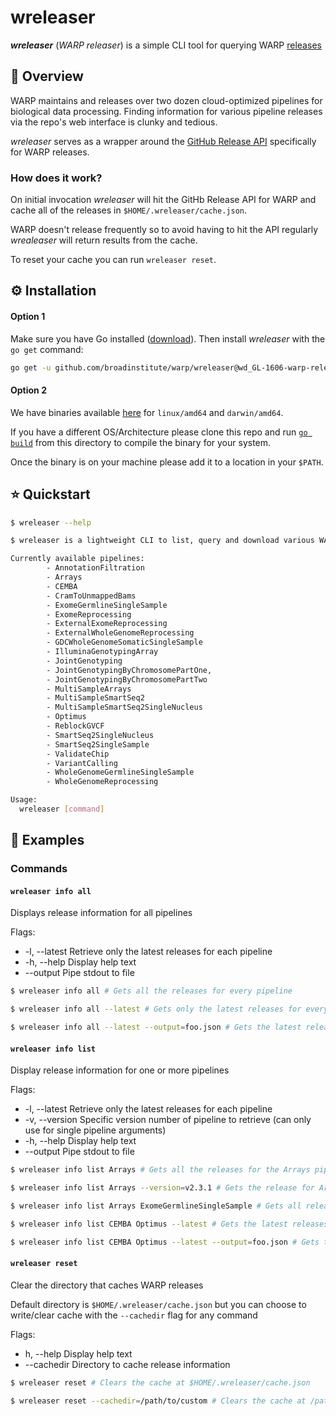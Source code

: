 # wreleaser

**_wreleaser_** (_WARP releaser_) is a simple CLI tool for querying WARP [releases](https://github.com/broadinstitute/warp/releases)

## :dna: Overview

WARP maintains and releases over two dozen cloud-optimized pipelines for biological data processing. Finding information for various pipeline releases via the repo's web interface is clunky and tedious.

_wreleaser_ serves as a wrapper around the [GitHub Release API](https://docs.github.com/en/rest/reference/repos#releases) specifically for WARP releases.

### How does it work?

On initial invocation _wreleaser_ will hit the GitHb Release API for WARP and cache all of the releases in `$HOME/.wreleaser/cache.json`.

WARP doesn't release frequently so to avoid having to hit the API regularly _wrealeaser_ will return results from the cache.

To reset your cache you can run `wreleaser reset`.
## :gear: Installation

#### Option 1

Make sure you have Go installed ([download](https://jimkang.medium.com/install-go-on-mac-with-homebrew-5fa421fc55f5)). Then install _wreleaser_ with the `go get` command:

```bash
go get -u github.com/broadinstitute/warp/wreleaser@wd_GL-1606-warp-releases
```

#### Option 2

We have binaries available [here](./scripts) for `linux/amd64` and `darwin/amd64`.

If you have a different OS/Architecture please clone this repo and run [`go build`](https://pkg.go.dev/go/build) from this directory to compile the binary for your system.

Once the binary is on your machine please add it to a location in your `$PATH`.
## :star: Quickstart

```bash
$ wreleaser --help

$ wreleaser is a lightweight CLI to list, query and download various WARP releases

Currently available pipelines:
        - AnnotationFiltration
        - Arrays
        - CEMBA
        - CramToUnmappedBams
        - ExomeGermlineSingleSample
        - ExomeReprocessing
        - ExternalExomeReprocessing
        - ExternalWholeGenomeReprocessing
        - GDCWholeGenomeSomaticSingleSample
        - IlluminaGenotypingArray
        - JointGenotyping
        - JointGenotypingByChromosomePartOne,
        - JointGenotypingByChromosomePartTwo
        - MultiSampleArrays
        - MultiSampleSmartSeq2
        - MultiSampleSmartSeq2SingleNucleus
        - Optimus
        - ReblockGVCF
        - SmartSeq2SingleNucleus
        - SmartSeq2SingleSample
        - ValidateChip
        - VariantCalling
        - WholeGenomeGermlineSingleSample
        - WholeGenomeReprocessing

Usage:
  wreleaser [command]
```

## :eyes: Examples

### Commands

#### `wreleaser info all`
Displays release information for all pipelines

Flags:

* -l, --latest  Retrieve only the latest releases for each pipeline
* -h, --help    Display help text
* --output      Pipe stdout to file

```bash
$ wreleaser info all # Gets all the releases for every pipeline

$ wreleaser info all --latest # Gets only the latest releases for every pipeline

$ wreleaser info all --latest --output=foo.json # Gets the latest releases for every pipeline and write it to foo.json
```

#### `wreleaser info list`
Display release information for one or more pipelines

Flags:

* -l, --latest  Retrieve only the latest releases for each pipeline
* -v, --version Specific version number of pipeline to retrieve (can only use for single pipeline arguments)
* -h, --help    Display help text
* --output      Pipe stdout to file

```bash
$ wreleaser info list Arrays # Gets all the releases for the Arrays pipeline

$ wreleaser info list Arrays --version=v2.3.1 # Gets the release for Arrays pipeline version v2.3.1

$ wreleaser info list Arrays ExomeGermlineSingleSample # Gets all releases for Arrays and ExomeGermlineSingleSample pipelines

$ wreleaser info list CEMBA Optimus --latest # Gets the latest releases for CEMBA and Optimus pipelines

$ wreleaser info list CEMBA Optimus --latest --output=foo.json # Gets the latest releases for CEMBA and Optimus pipelines and write it to foo.json
```

#### `wreleaser reset`
Clear the directory that caches WARP releases

Default directory is `$HOME/.wreleaser/cache.json` but you can choose to write/clear cache with the `--cachedir` flag for any command

Flags:

* h, --help Display help text
* --cachedir Directory to cache release information

```bash
$ wreleaser reset # Clears the cache at $HOME/.wreleaser/cache.json

$ wreleaser reset --cachedir=/path/to/custom # Clears the cache at /path/to/custom
```




